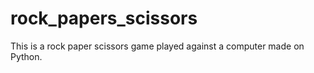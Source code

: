 # rock_papers_scissors
This is a rock paper scissors game played against a computer made on Python.
